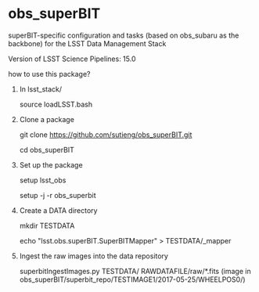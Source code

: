 # obs_superBIT

superBIT-specific configuration and tasks (based on obs_subaru as the backbone) for the LSST Data Management Stack

Version of LSST Science Pipelines: 15.0

how to use this package?
1. In lsst_stack/
	
	source loadLSST.bash

2. Clone a package

	git clone https://github.com/sutieng/obs_superBIT.git
  
	cd obs_superBIT

3. Set up the package

 	setup lsst_obs
  
 	setup -j -r obs_superbit

4. Create a DATA directory

 	mkdir TESTDATA
  
 	echo "lsst.obs.superBIT.SuperBITMapper" >  TESTDATA/_mapper

5. Ingest the raw images into the data repository

	superbitIngestImages.py TESTDATA/ RAWDATAFILE/raw/*.fits (image in obs_superBIT/superbit_repo/TESTIMAGE1/2017-05-25/WHEELPOS0/)
